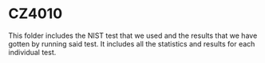 # CZ4010
This folder includes the NIST test that we used and the results that we have gotten by running said test.
It includes all the statistics and results for each individual test.
